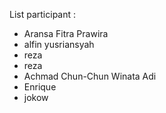 List participant :
- Aransa Fitra Prawira
- alfin yusriansyah
- reza 
- reza
- Achmad Chun-Chun Winata Adi
- Enrique
- jokow
